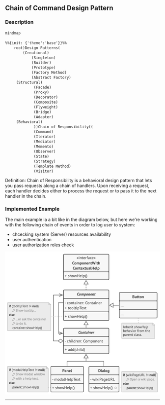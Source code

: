 ## Chain of Command Design Pattern

### Description
```mermaid
mindmap
	
%%{init: {'theme':'base'}}%%
	root)Design Patterns( 
		(Creational)
			(Singleton)
			(Builder)
			(Prototype)
			(Factory Method)
			(Abstract Factory)
	 (Structural)
			 (Facade)
			 (Proxy)
			 (Decorator)
			 (Composite)
			 (Flyweight)
			 (Bridge)
			 (Adapter)
	 (Behavioral)
			 ))Chain of Responsibility((
			 (Command)
			 (Iterator)
			 (Mediator)
			 (Memento)
			 (Observer)
			 (State)
			 (Strategy)
			 (Template Method)
			 (Visitor)

```


Definition: Chain of Responsibility is a behavioral design pattern that lets you pass requests along a chain of handlers. Upon receiving a request, each handler decides either to process the request or to pass it to the next handler in the chain.


### Implemented Example 

The main example ia a bit like in the diagram below, but here we're working with the following chain of events in order to log user to system:
* chcecking system (Server) resources availability
* user authentication
* user authorization roles check

![img.png](img.png)


___
